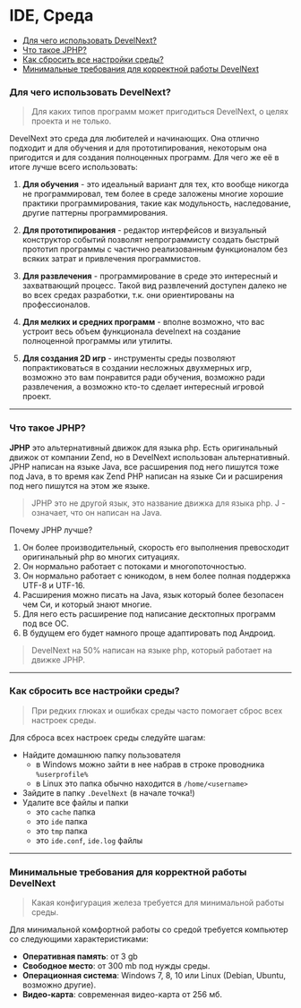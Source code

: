 # IDE, Среда

- [Для чего использовать DevelNext?](#why)
- [Что такое JPHP?](#jphp)
- [Как сбросить все настройки среды?](#reset-settings)
- [Минимальные требования для корректной работы DevelNext](#requirements)

<a name=why/>

### Для чего использовать DevelNext?
> Для каких типов программ может пригодиться DevelNext, о целях проекта и не только.

DevelNext это среда для любителей и начинающих. Она отлично подходит и для обучения и для прототипирования, некоторым она пригодится и для создания полноценных программ. Для чего же её в итоге лучше всего использовать:

1. **Для обучения** - это идеальный вариант для тех, кто вообще никогда не программировал, тем более в среде заложены многие хорошие практики программирования, такие как модульность, наследование, другие паттерны программирования.

2. **Для прототипирования** - редактор интерфейсов и визуальный конструктор событий позволят непрограммисту создать быстрый прототип программы с частично реализованным функционалом без всяких затрат и привлечения программистов.

3. **Для развлечения** - программирование в среде это интересный и захватвающий процесс. Такой вид развлечений доступен далеко не во всех средах разработки, т.к. они ориентированы на профессионалов.

4. **Для мелких и средних программ** - вполне возможно, что вас устроит весь объем функционала develnext на создание полноценной программы или утилиты.

5. **Для создания 2D игр** - инструменты среды позволяют попрактиковаться в создании несложных двухмерных игр, возможно это вам понравится ради обучения, возможно ради развлечения, а возможно кто-то сделает интересный игровой проект.

---

<a name=jphp />

### Что такое JPHP?

**JPHP** это альтернативный движок для языка php. Есть оригинальный движок от компании Zend, но в DevelNext использован альтернативный. JPHP написан на языке Java, все расширения под него пишутся тоже под Java, в то время как Zend PHP написан на языке Си и расширения под него пишутся на этом же языке.

> JPHP это не другой язык, это название движка для языка php. J - означает, что он написан на Java.

Почему JPHP лучше?

1. Он более производительный, скорость его выполнения превосходит оригинальный php во многих ситуациях.
2. Он нормально работает с потоками и многопоточностью.
3. Он нормально работает с юникодом, в нем более полная поддержка UTF-8 и UTF-16.
4. Расширения можно писать на Java, язык который более безопасен чем Си, и который знают многие.
5. Для него есть расширение под написание десктопных программ под все ОС.
6. В будущем его будет намного проще адаптировать под Андроид.

> DevelNext на 50% написан на языке php, который работает на движке JPHP.

---

<a name=reset-settings />

### Как сбросить все настройки среды?
> При редких глюках и ошибках среды часто помогает сброс всех настроек среды.

Для сброса всех настроек среды следуйте шагам:

- Найдите домашнюю папку пользователя
	- в Windows можно зайти в нее набрав в строке проводника `%userprofile%`
	- в Linux это папка обычно находится в `/home/<username>`
- Зайдите в папку `.DevelNext` (в начале точка!)
- Удалите все файлы и папки
  	- это `cache` папка
  	- это `ide` папка
  	- это `tmp` папка
	- это `ide.conf`, `ide.log` файлы


---

<a name=requirements />

### Минимальные требования для корректной работы DevelNext
> Какая конфигурация железа требуется для минимальной работы среды.

Для минимальной комфортной работы со средой требуется компьютер со следующими характеристиками:

- **Оперативная память**: от 3 gb
- **Свободное место**: от 300 mb под нужды среды.
- **Операционная система**: Windows 7, 8, 10 или Linux (Debian, Ubuntu, возможно другие).
- **Видео-карта**: современная видео-карта от 256 мб.